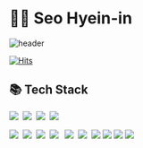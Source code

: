 # 👩‍💻 Seo Hyein-in 

![header](https://capsule-render.vercel.app/api?height=400&text=Welcome%20to&desc=Kanon's%20World)


[![Hits](https://hits.seeyoufarm.com/api/count/incr/badge.svg?url=https%3A%2F%2Fgithub.com%2Fpuputia%2Fhit-counter&count_bg=%2379C83D&title_bg=%23555555&icon=react.svg&icon_color=%2344DBF2&title=hits&edge_flat=false)](https://hits.seeyoufarm.com)
<!--
## 🏫 Education 🏫
Hanyang Women's University(2020.3~2024.2)
> Department of Software Convergence 
<br><br>
<br><br>
-->


## 📚 Tech Stack

<p align="left">
  <img src="https://img.shields.io/badge/HTML-E34F26?style=flat-square&logo=html5&logoColor=white"/>&nbsp
  <img src="https://img.shields.io/badge/css-1572B6?style=flat-square&logo=css3&logoColor=white"/></a>&nbsp
  <img src="https://img.shields.io/badge/Javascript-ffb13b?style=flat-square&logo=javascript&logoColor=white"/></a>&nbsp 
  <img src="https://img.shields.io/badge/React-61DAFB?style=flat-square&logo=react&logoColor=white"/>&nbsp

     
</p>

<p align="left">
 <img src="https://img.shields.io/badge/styled--components-DB7093?style=for-the-badge&logo=styled-components&logoColor=white"/>&nbsp
 <img src= https://img.shields.io/badge/CSS%20Modules-000000.svg?style=for-the-badge&logo=CSS-Modules&logoColor=white>&nbsp 
 <img src="https://img.shields.io/badge/Netlify-00C7B7?style=for-the-badge&logo=netlify&logoColor=white"/>&nbsp
  <img src="https://img.shields.io/badge/Vite-646CFF.svg?style=for-the-badge&logo=Vite&logoColor=white"> &nbsp
 <img src="https://img.shields.io/badge/bootstrap-7952B3?style=for-the-badge&logo=bootstrap&logoColor=white">&nbsp
 <img src="https://img.shields.io/badge/github-181717?style=for-the-badge&logo=github&logoColor=white">&nbsp
<img src="https://img.shields.io/badge/typescript-007ACC.svg?style=for-the-badge&logo=typescript&logoColor=white" />

  <img src="https://img.shields.io/badge/Vercel-000000?style=for-the-badge=Vercel&logoColor=white"/>
<img src="https://img.shields.io/badge/Next.js-000000.svg?style=for-the-badge&logo=nextdotjs&logoColor=white"/>
 <img src="https://img.shields.io/badge/-React%20Query-FF4154?style=for-the-badge=React%20Query&logoColor=white">
  
</p>

<!-- ## 📘 Studying
<p align="left">
  
 <img src="https://img.shields.io/badge/Next.js-000000.svg?style=for-the-badge&logo=nextdotjs&logoColor=white"/>
  </p>
  -->
<br><br>
<!--
## ⏱ 대표 프로젝트 ⏱
### 👨‍👧‍👧협업 프로젝트
  |기간|활동명|설명|기술|역할|
  |:---:|:---:|:---:|:---:|:---:|
  |2023.04 - 2023.12|[`PHOTOCATE`](https://github.com/Yongsoojin/capstone/tree/hyein)|이미지 처리 기술과<br/> 메타데이터를 이용한<br/> 사진편집 & 사진분류 웹사이트|React|프론트엔드: 페이지 제작 - 홈,로그인,사진분류,사진편집,이미지업로드|
  |2022.11 - 2022.02|[`Aniwana`](https://github.com/puputia/Ani-wana)|사용자 응답에 기반한<br/> 애니메이션 추천 서비스|React|개발자: 테스트 페이지 제작 - 홈, 질문페이지, 결과페이지|
  |2022.03 - 2022.07|[`MyShop`](https://speckled-origami-292.notion.site/MyShop-17ec3b0b1f474590b9d6ebd7fbc648da?pvs=74)|로그인,회원가입,상품<br/>검색,장바구니 담기가 되는 쇼핑몰 프로젝트|HTML, CSS, JavaScript|페이지 제작 - 로그인/회원가입,홈,마이페이지,장바구니 ,로고디자인,상품 등록|

<br/> 

### 🏃‍♀️ 개인 프로젝트
  |기간|활동명|설명|기술|역할|
  |:---:|:---:|:---:|:---:|:---:|
  |2021.11 - 2021.11|[`루피 챗봇 프로젝트`](https://puputia.github.io/Mogakko_JS/Day15/index.html)|JS 활용 단기 대외활동|HTML, CSS, JS|사용자 응답에 기반한 루피 챗봇 프로젝트|
  |2021.08 - 2021.08|[`나만의 미니홈페이지 프로젝트`](https://puputia.github.io/mini-homepage//minihomepage.html)|html/css 활용 단기 대외활동|HTML, CSS, JS|홈, 다이어리, 사진첩, 방명록 열람이 가능한 미니홈피 프로젝트|

 -->

<br><br>






<!--
**puputia/puputia** is a ✨ _special_ ✨ repository because its `README.md` (this file) appears on your GitHub profile.

Here are some ideas to get you started:

- 🔭 I’m currently working on ...
- 🌱 I’m currently learning ...
- 👯 I’m looking to collaborate on ...
- 🤔 I’m looking for help with ...
- 💬 Ask me about ...
- 📫 How to reach me: ...
- 😄 Pronouns: ...
- ⚡ Fun fact: ...
-->





<!-- 
## 🔰 Status
<p align="center">
  
  <img height="180em"  src="https://github-readme-stats-zeta-lac.vercel.app/api?username=puputia&show_icons=true" />
  <img height="180em"  src="https://github-readme-stats-zeta-lac.vercel.app/api/top-langs/?username=puputia&layout=compact&hide=jupyter%20notebook" />

</p>
-->
<!-- token
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
-->
